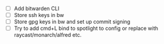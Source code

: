 - [ ] Add bitwarden CLI
- [ ] Store ssh keys in bw
- [ ] Store gpg keys in bw and set up commit signing
- [ ] Try to add cmd+L bind to spotlight to config or replace with raycast/monarch/alfred etc.
